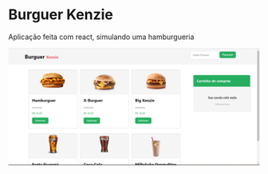 # Burguer Kenzie

Aplicação feita com react, simulando uma hamburgueria

<img src="./src/images/demo.png" />
